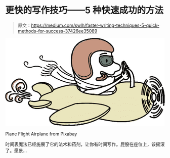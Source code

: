 # 更快的写作技巧——5 种快速成功的方法

> 原文：<https://medium.com/swlh/faster-writing-techniques-5-quick-methods-for-success-37426ee35089>

![](img/f0affd0f7d2f68b4bef0eaa75fb79f3f.png)

Plane Flight Airplane from Pixabay

时间表魔法已经施展了它的法术和药剂，让你有时间写作。屁股在座位上，该摇滚了。愿景…
